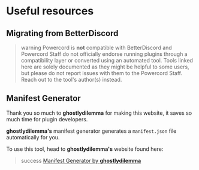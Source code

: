 # Useful resources

## Migrating from BetterDiscord
>warning
> Powercord is **not** compatible with BetterDiscord and Powercord Staff do not officially endorse running plugins
> through a compatibility layer or converted using an automated tool. Tools linked here are solely documented as they
> might be helpful to some users, but please do not report issues with them to the Powercord Staff. Reach out to the
> tool's author(s) instead.

## Manifest Generator

Thank you so much to **ghostlydilemma** for making this website, it saves so much time for plugin developers.

**ghostlydilemma's** manifest generator generates a `manifest.json` file automatically for you.

To use this tool, head to **ghostlydilemma's** website found here:

> success [Manifest Generator by **ghostlydilemma**](https://ghostlydilemma.github.io/powercord-manifest-generator/)


